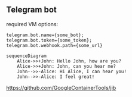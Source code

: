 ## Telegram bot

required VM options:

```
telegram.bot.name={some_bot};
telegram.bot.token={some_token};
telegram.bot.webhook.path={some_url}
```
```mermaid
sequenceDiagram
    Alice->>+John: Hello John, how are you?
    Alice->>+John: John, can you hear me?
    John-->>-Alice: Hi Alice, I can hear you!
    John-->>-Alice: I feel great!
```

https://github.com/GoogleContainerTools/jib